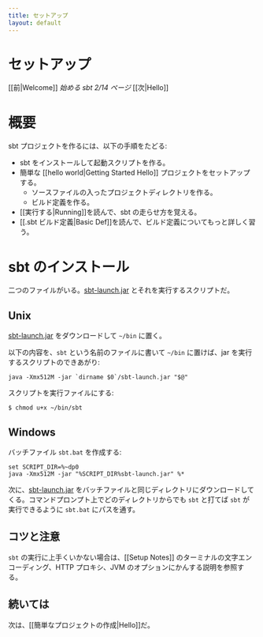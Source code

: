 ```yaml
---
title: セットアップ
layout: default
---
```


[sbt-launch.jar]: http://typesafe.artifactoryonline.com/typesafe/ivy-releases/org.scala-tools.sbt/sbt-launch/0.11.0/sbt-launch.jar

# セットアップ

[[前|Welcome]] _始める sbt 2/14 ページ_ [[次|Hello]]

# 概要

sbt プロジェクトを作るには、以下の手順をたどる:
 
 - sbt をインストールして起動スクリプトを作る。
 - 簡単な [[hello world|Getting Started Hello]] プロジェクトをセットアップする。
   - ソースファイルの入ったプロジェクトディレクトリを作る。
   - ビルド定義を作る。
 - [[実行する|Running]]を読んで、sbt の走らせ方を覚える。
 - [[.sbt ビルド定義|Basic Def]]を読んで、ビルド定義についてもっと詳しく習う。

# sbt のインストール

二つのファイルがいる。[sbt-launch.jar] とそれを実行するスクリプトだ。

## Unix

[sbt-launch.jar] をダウンロードして `~/bin` に置く。

以下の内容を、`sbt` という名前のファイルに書いて `~/bin` に置けば、jar を実行するスクリプトのできあがり:

```text
java -Xmx512M -jar `dirname $0`/sbt-launch.jar "$@"
```

スクリプトを実行ファイルにする:

```text
$ chmod u+x ~/bin/sbt
```

## Windows

バッチファイル `sbt.bat` を作成する:

```text
set SCRIPT_DIR=%~dp0
java -Xmx512M -jar "%SCRIPT_DIR%sbt-launch.jar" %*
```

次に、[sbt-launch.jar] をバッチファイルと同じディレクトリにダウンロードしてくる。コマンドプロンプト上でどのディレクトリからでも `sbt` と打てば `sbt` が実行できるように `sbt.bat` にパスを通す。

## コツと注意

`sbt` の実行に上手くいかない場合は、[[Setup Notes]] のターミナルの文字エンコーディング、HTTP プロキシ、JVM のオプションにかんする説明を参照する。

## 続いては

次は、[[簡単なプロジェクトの作成|Hello]]だ。
